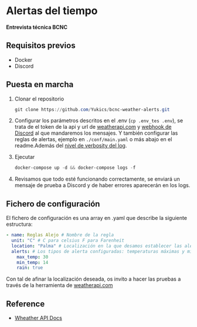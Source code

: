 # Alertas del tiempo

**Entrevista técnica BCNC**

## Requisitos previos

+ Docker
+ Discord

## Puesta en marcha

1. Clonar el repositorio

    ```powershell
    git clone https://github.com/Yukics/bcnc-weather-alerts.git
    ```

2. Configurar los parámetros descritos en el .env (`cp .env_tes .env`), se trata de el token de la api y url de [weatherapi.com](https://www.weatherapi.com/) y [webhook de Discord](https://support.discord.com/hc/en-us/articles/228383668-Intro-to-Webhooks) al que mandaremos los mensajes. Y también configurar las reglas de alertas, ejemplo en `./conf/main.yaml` o más abajo en el readme.Además del [nivel de verbosity del log](https://docs.python.org/3/howto/logging.html#logging-levels:~:text=suit%20their%20requirements.-,Logging%20Levels,-%C2%B6).

3. Ejecutar

    ```powershell
    docker-compose up -d && docker-compose logs -f
    ```

4. Revisamos que todo esté funcionando correctamente, se enviará un mensaje de prueba a Discord y de haber errores aparecerán en los logs.

## Fichero de configuración

El fichero de configuración es una array en .yaml que describe la siguiente estructura:

```yaml
- name: Reglas Alejo # Nombre de la regla
  unit: "C" # C para celsius F para Farenheit
  location: "Palma" # Localización en la que desamos establecer las alertas
  alerts: # Los tipos de alerta configuradas: temperaturas máximas y mínimas, además de si va a llover hoy.
    max_temp: 30  
    min_temp: 14
    rain: true 
```

Con tal de afinar la localización deseada, os invito a hacer las pruebas a través de la herramienta de [weatherapi.com](https://www.weatherapi.com/api-explorer.aspx)

## Reference

+ [Wheather API Docs](https://www.weatherapi.com/docs/)
